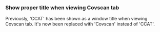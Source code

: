 ### Show proper title when viewing Covscan tab

Previously, 'CCAT' has been shown as a window title when viewing Covscan tab.
It's now been replaced with 'Covscan' instead of 'CCAT'.
